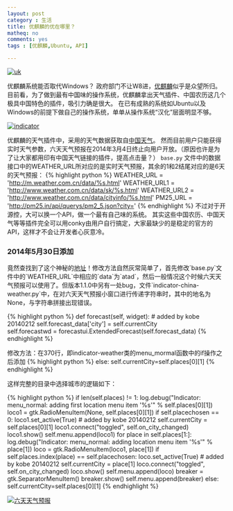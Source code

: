 ```yaml
---
layout: post 
category : 生活
title: 优麒麟的优在哪里？
matheq: no
comments: yes
tags : [优麒麟,Ubuntu, API]  

---
```


<a class="fancybox" rel="gallary1" href="http://www.ubuntukylin.com/public/images/1404/s_release1404.png" title="uk"><img src="http://www.ubuntukylin.com/public/images/1404/s_release1404.png" alt="uk"/></a>

优麒麟系统能否取代Windows？
政府部门不让W8进，[优麒麟](http://www.ubuntukylin.com "优麒麟官网")似乎是众望所归。
目前看，为了做到最有中国味的操作系统，优麒麟拿出天气插件、中国农历这几个极具中国特色的插件，吸引力确是很大。
在已有成熟的系统如Ubuntu以及Windows的前提下做自己的操作系统，单单从操作系统“汉化”层面明显不够。

<a class="fancybox" rel="gallary1" href="http://www.ubuntukylin.com/upload/201309/thumb_dis/tianqibig1.png" title="indicator"><img src="http://www.ubuntukylin.com/upload/201309/thumb_dis/tianqibig1.png" alt="indicator"/></a>

优麒麟的天气插件中，采用的天气数据获取自[中国天气](http://www.weather.com.cn/ "中国天气官网")。
然而目前用户只能获得实时天气参数，六天天气预报在2014年3月4日终止向用户开放。（原因也许是为了让大家都用印有中国天气链接的插件，提高点击量？）
`base.py` 文件中的数据接口中的WEATHER\_URL所对应的是实时天气预报，其余的1和2结尾对应的是6天的天气预报：
{% highlight python %}
WEATHER_URL = 'http://m.weather.com.cn/data/%s.html'
WEATHER_URL1 = 'http://www.weather.com.cn/data/sk/%s.html'
WEATHER_URL2 = 'http://www.weather.com.cn/data/cityinfo/%s.html'
PM25_URL = 'http://pm25.in/api/querys/pm2_5.json?city='
{% endhighlight %}
不过对于开源控，大可以换一个API，做一个最有自己味的系统。
其实这些中国农历、中国天气等等插件完全可以用conky由用户自行搞定，大家最缺少的是稳定的官方的API，这样才不会让开发者心灰意冷。

### 2014年5月30日添加
竟然查找到了这个神秘的[地址]("http://www.ubuntukylin.com/ukylin/forum.php?mod=viewthread&tid=7584")！修改方法自然灰常简单了，首先修改`base.py`文件中的`WEATHER_URL`中相应的`data`为`atad`，然后一般情况这个时候六天天气预报可以使用了。但版本1.1.0中另有一处bug，文件`indicator-china-weather.py`中，在对六天天气预报小窗口进行传递字符串时，其中的地名为None，与字符串拼接出现错误。

{% highlight python %}
def forecast(self, widget):
    # added by kobe 20140212
    self.forecast_data['city'] = self.currentCity                                                
    self.forecastwd = forecastui.ExtendedForecast(self.forecast_data)
{% endhighlight %}

修改方法：在370行，即indicator-weather类的menu_mormal函数中的if操作之后添加
{% highlight python %}
else:
    self.currentCity=self.places[0][1]
{% endhighlight %}

这样完整的目录中选择城市的逻辑如下：

{% highlight python  %}
if len(self.places) != 1:
    log.debug("Indicator: menu_normal: adding first location menu item '%s'" % self.places[0][1])
    loco1 = gtk.RadioMenuItem(None, self.places[0][1])
    if self.placechosen == 0:
	loco1.set_active(True)
	# added by kobe 20140212
	self.currentCity = self.places[0][1]
    loco1.connect("toggled", self.on_city_changed)
    loco1.show()
    self.menu.append(loco1)
    for place in self.places[1:]:
	log.debug("Indicator: menu_normal: adding location menu item '%s'" % place[1])
	loco = gtk.RadioMenuItem(loco1, place[1])
	if self.places.index(place) == self.placechosen:
	    loco.set_active(True)
	    # added by kobe 20140212
	    self.currentCity = place[1]
	loco.connect("toggled", self.on_city_changed)
	loco.show()
	self.menu.append(loco)
    breaker = gtk.SeparatorMenuItem()
    breaker.show()
    self.menu.append(breaker)
else:
    self.currentCity=self.places[0][1]
{% endhighlight %}
    
<a class="fancybox" rel="gallary1" href="https://2s66lw.blu.livefilestore.com/y2pdnUUT5BdSbRzoPWT4W9Q5R7DgrCHpx4mwSxNca4PhXKXc5dzmP6pt0dJqXHD5VBOcXU27Fw6T5AWDNfvEjn5E6jvGhSY9daEu-bLrkCn8aw/weatherhb.png" title="六天天气预报"><img src="https://2s66lw.blu.livefilestore.com/y2pdnUUT5BdSbRzoPWT4W9Q5R7DgrCHpx4mwSxNca4PhXKXc5dzmP6pt0dJqXHD5VBOcXU27Fw6T5AWDNfvEjn5E6jvGhSY9daEu-bLrkCn8aw/weatherhb.png" alt="六天天气预报"/></a>
